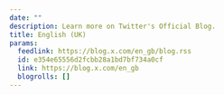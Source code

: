 ```yaml
---
date: ""
description: Learn more on Twitter's Official Blog.
title: English (UK)
params:
  feedlink: https://blog.x.com/en_gb/blog.rss
  id: e354e65556d2fcbb28a1bd7bf734a0cf
  link: https://blog.x.com/en_gb
  blogrolls: []
---
```

